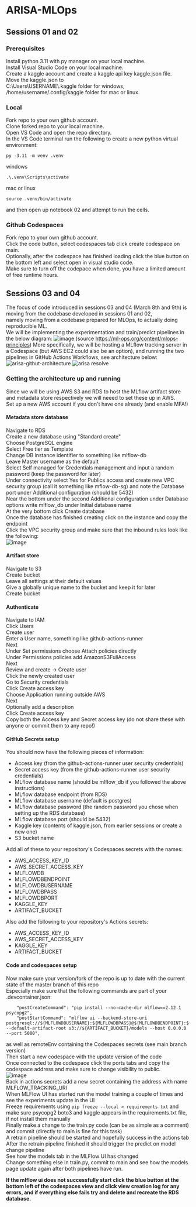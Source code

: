 # ARISA-MLOps
## Sessions 01 and 02
### Prerequisites  
Install python 3.11 with py manager on your local machine.  
Install Visual Studio Code on your local machine.  
Create a kaggle account and create a kaggle api key kaggle.json file.  
Move the kaggle.json to   
C:\Users\USERNAME\\.kaggle folder for windows,  
/home/username/.config/kaggle folder for mac or linux.  
### Local
Fork repo to your own github account.  
Clone forked repo to your local machine.  
Open VS Code and open the repo directory.  
In the VS Code terminal run the following to create a new python virtual environment:  
```
py -3.11 -m venv .venv
```
windows
```
.\.venv\Scripts\activate
```
mac or linux  
```
source .venv/bin/activate
```
and then open up notebook 02 and attempt to run the cells.  

### Github Codespaces  
Fork repo to your own github account.  
Click the code button, select codespaces tab click create codespace on main.  
Optionally, after the codespace has finished loading click the blue button on the bottom left and select open in visual studio code.  
Make sure to turn off the codepace when done, you have a limited amount of free runtime hours.  

## Sessions 03 and 04
The focus of code introduced in sessions 03 and 04 (March 8th and 9th) is moving from the codebase developed in sessions 01 and 02,  
namely moving from a codebase prepared for MLOps, to actually doing reproducible ML.  
We will be implementing the experimentation and train/predict pipelines in the below diagram:
![image](https://github.com/user-attachments/assets/f11539b6-9bcc-4a04-b89f-97e6e7383bf2)
(source https://ml-ops.org/content/mlops-principles)
More specifically, we will be hosting a MLflow tracking server in a Codespace (but AWS EC2 could also be an option),
and running the two pipelines in GitHub Actions Workflows, see architecture below:
![arisa-githut-architecture](https://github.com/user-attachments/assets/fb13f63b-e821-4b9b-869a-e3f2ea431a9b)
![arisa resolve](https://github.com/user-attachments/assets/76eedd72-0326-4d80-879c-9f6761349032)
### Getting the architecture up and running
Since we will be using AWS S3 and RDS to host the MLflow artifact store and metadata store respectively we will neeed to set these up in AWS.  
Set up a new AWS account if you don't have one already (and enable MFA!)
#### Metadata store database
Navigate to RDS  
Create a new database using "Standard create"  
Choose PostgreSQL engine  
Select Free tier as Template  
Change DB instance identifier to something like mlflow-db  
Leave Master username as the default  
Select Self managed for Credentials management and input a random password (keep the password for later)  
Under connectivity select Yes for Publics access and create new VPC security group (call it something like mflow-db-sg) and note the Database port under Additional configuration (should be 5432)  
Near the bottom under the second Additional configuration under Database options write mlflow_db under Initial database name  
At the very bottom click Create database  
Once the database has finished creating click on the instance and copy the endpoint  
Click the VPC security group and make sure that the inbound rules look like the following:  
![image](https://github.com/user-attachments/assets/99978aa4-5f0b-49de-a453-f5626956b23d)  
#### Artifact store
Navigate to S3  
Create bucket  
Leave all settings at their default values  
Give a globally unique name to the bucket and keep it for later  
Create bucket  
#### Authenticate
Navigate to IAM  
Click Users  
Create user  
Enter a User name, something like github-actions-runner  
Next  
Under Set permissions choose Attach policies directly  
Under Permissions policies add AmazonS3FullAccess  
Next  
Review and create -> Create user  
Click the newly created user  
Go to Security credentials  
Click Create access key  
Choose Application running outside AWS  
Next  
Optionally add a description  
Click Create access key  
Copy both the Access key and Secret access key (do not share these with anyone or commit them to any repo!)  
#### GitHub Secrets setup
You should now have the following pieces of information:  
 * Access key (from the github-actions-runner user security credentials)  
 * Secret access key (from the github-actions-runner user security credentials)  
 * MLflow database name (should be mlflow_db if you followed the above instructions)  
 * MLflow database endpoint (from RDS)  
 * MLflow database username (default is postgres)  
 * MLflow database password (the random password you chose when setting up the RDS database)
 * MLflow database port (should be 5432)  
 * Kaggle key (contents of kaggle.json, from earlier sessions or create a new one)
 * S3 bucket name

Add all of these to your repository's Codespaces secrets with the names:  
 * AWS_ACCESS_KEY_ID
 * AWS_SECRET_ACCESS_KEY
 * MLFLOWDB
 * MLFLOWDBENDPOINT
 * MLFLOWDBUSERNAME
 * MLFLOWDBPASS
 * MLFLOWDBPORT
 * KAGGLE_KEY
 * ARTIFACT_BUCKET

Also add the following to your repository's Actions secrets:
 * AWS_ACCESS_KEY_ID
 * AWS_SECRET_ACCESS_KEY
 * KAGGLE_KEY
 * ARTIFACT_BUCKET

#### Code and codespaces setup 
Now make sure your version/fork of the repo is up to date with the current state of the master branch of this repo  
Especially make sure that the following commands are part of your .devcontainer.json:
```
	"postCreateCommand": "pip install --no-cache-dir mlflow==2.12.1 psycopg2",
	"postStartCommand": "mlflow ui --backend-store-uri postgresql://${MLFLOWDBUSERNAME}:${MLFLOWDBPASS}@${MLFLOWDBENDPOINT}:${MLFLOWDBPORT}/${MLFLOWDB} --default-artifact-root s3://${ARTIFACT_BUCKET}/models --host 0.0.0.0 --port 5000",
```
as well as remoteEnv containing the Codespaces secrets (see main branch version)  
Then start a new codespace with the update version of the code  
Once connected to the codespace click the ports tabs and copy the codespace address and make sure to change visibility to public.  
![image](https://github.com/user-attachments/assets/7aa26ee2-b5e2-4501-a7e8-bc0975fff330)  
Back in actions secrets add a new secret containing the address with name MLFLOW_TRACKING_URI  
When MLFlow UI has started run the model training a couple of times and see the experiments update in the UI  
Freeze requirements using `pip freeze --local > requirements.txt` and make sure psycopg2 boto3 and kaggle appears in the requirements.txt file, if not install them manually  
Finally make a change to the train.py code (can be as simple as a comment) and commit (directly to main is fine for this task)  
A retrain pipeline should be started and hopefully success in the actions tab  
After the retrain pipeline finished it should trigger the predict on model change pipeline  
See how the models tab in the MLFlow UI has changed  
Change something else in train.py, commit to main and see how the models page update again after both pipelines have run.

**If the mlflow ui does not successfully start click the blue button at the bottom left of the codespaces view and click view creation log for any errors, and if everything else fails try and delete and recreate the RDS database.**





